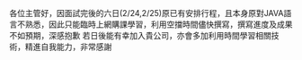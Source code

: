 各位主管好，因面試完後的六日(2/24,2/25)原已有安排行程，且本身原對JAVA語言不熟悉，因此只能臨時上網購課學習，利用空擋時間儘快撰寫，撰寫進度及成果不如預期，深感抱歉
若日後能有幸加入貴公司，亦會多加利用時間學習相關技術，精進自我能力，非常感謝
